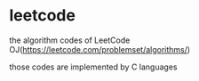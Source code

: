 # leetcode
the algorithm codes of LeetCode OJ(https://leetcode.com/problemset/algorithms/)

those codes are implemented by C languages

